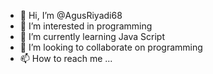 - 👋 Hi, I’m @AgusRiyadi68
- 👀 I’m interested in programming
- 🌱 I’m currently learning Java Script
- 💞️ I’m looking to collaborate on programming
- 📫 How to reach me ...

<!---
AgusRiyadi68/AgusRiyadi68 is a ✨ special ✨ repository because its `README.md` (this file) appears on your GitHub profile.
You can click the Preview link to take a look at your changes.
--->
